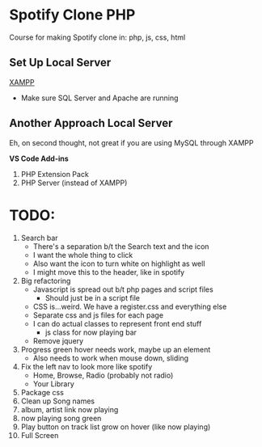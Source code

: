# Spotify Clone PHP

Course for making Spotify clone in: php, js, css, html

## Set Up Local Server

[XAMPP](https://www.apachefriends.org/index.html)

- Make sure SQL Server and Apache are running

## Another Approach Local Server

Eh, on second thought, not great if you are using MySQL through XAMPP

**VS Code Add-ins**

1. PHP Extension Pack
1. PHP Server (instead of XAMPP)

# TODO:

1. Search bar
   - There's a separation b/t the Search text and the icon
   - I want the whole thing to click
   - Also want the icon to turn white on highlight as well
   - I might move this to the header, like in spotify
1. Big refactoring
   - Javascript is spread out b/t php pages and script files
     - Should just be in a script file
   - CSS is...weird. We have a register.css and everything else
   - Separate css and js files for each page
   - I can do actual classes to represent front end stuff
     - js class for now playing bar
   - Remove jquery
1. Progress green hover needs work, maybe up an element
   - Also needs to work when mouse down, sliding
1. Fix the left nav to look more like spotify
   - Home, Browse, Radio (probably not radio)
   - Your Library
1. Package css
1. Clean up Song names
1. album, artist link now playing
1. now playing song green
1. Play button on track list grow on hover (like now playing)
1. Full Screen
